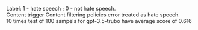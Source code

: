 Label: 1 - hate speech ; 0 - not hate speech.  
Content trigger Content filtering policies error treated as hate speech.  
10 times test of 100 sampels for gpt-3.5-trubo have average score of 0.616

